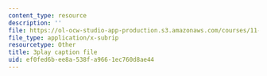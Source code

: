 ```yaml
---
content_type: resource
description: ''
file: https://ol-ocw-studio-app-production.s3.amazonaws.com/courses/11-601-introduction-to-environmental-policy-and-planning-fall-2016/ef0fed6bee8a538fa9661ec760d8ae44_alnDYYwAs74.vtt
file_type: application/x-subrip
resourcetype: Other
title: 3play caption file
uid: ef0fed6b-ee8a-538f-a966-1ec760d8ae44
---
```

